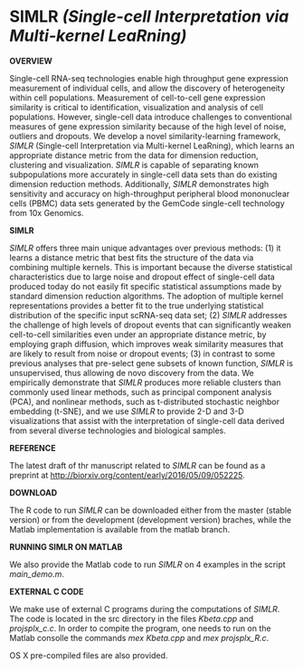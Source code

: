 **SIMLR** *(Single-cell Interpretation via Multi-kernel LeaRning)*
===============================


**OVERVIEW**

Single-cell RNA-seq technologies enable high throughput gene expression measurement of individual cells, and allow the discovery of heterogeneity within cell populations.  Measurement of cell-to-cell gene expression similarity is critical to identification, visualization and analysis of cell populations. However, single-cell data introduce challenges to conventional measures of gene expression similarity because of the high level of noise, outliers and dropouts. We develop a novel similarity-learning framework, *SIMLR* (Single-cell Interpretation via Multi-kernel LeaRning), which learns an appropriate distance metric from the data for dimension reduction, clustering and visualization. *SIMLR* is capable of separating known subpopulations more accurately in single-cell data sets than do existing dimension reduction methods. Additionally, *SIMLR* demonstrates high sensitivity and accuracy on high-throughput peripheral blood mononuclear cells (PBMC) data sets generated by the GemCode single-cell technology from 10x Genomics. 

**SIMLR**

*SIMLR* offers three main unique advantages over previous methods: (1) it learns a distance metric that best fits the structure of the data via combining multiple kernels. This is important because the diverse statistical characteristics due to large noise and dropout effect of single-cell data produced today do not easily fit specific statistical assumptions made by standard dimension reduction algorithms. The adoption of multiple kernel representations provides a better fit to the true underlying statistical distribution of the specific input scRNA-seq data set; (2) *SIMLR* addresses the challenge of high levels of dropout events that can significantly weaken cell-to-cell similarities even under an appropriate distance metric, by employing graph diffusion, which improves weak similarity measures that are likely to result from noise or dropout events; (3) in contrast to some previous analyses that pre-select gene subsets of known function, *SIMLR* is unsupervised, thus allowing de novo discovery from the data. We empirically demonstrate that *SIMLR* produces more reliable clusters than commonly used linear methods, such as principal component analysis (PCA), and nonlinear methods, such as t-distributed stochastic neighbor embedding (t-SNE), and we use *SIMLR* to provide 2-D and 3-D visualizations that assist with the interpretation of single-cell data derived from several diverse technologies and biological samples. 

**REFERENCE**

The latest draft of thr manuscript related to *SIMLR* can be found as a preprint at http://biorxiv.org/content/early/2016/05/09/052225. 

**DOWNLOAD**

The R code to run *SIMLR* can be downloaded either from the master (stable version) or from the development (development version) braches, while the Matlab implementation is available from the matlab branch.  

**RUNNING SIMLR ON MATLAB**

We also provide the Matlab code to run *SIMLR* on 4 examples in the script *main_demo.m*. 

**EXTERNAL C CODE** 

We make use of external C programs during the computations of *SIMLR*. The code is located in the src directory in the files *Kbeta.cpp* and *projsplx_c.c*. In order to compite the program, one needs to run on the Matlab consolle the commands *mex Kbeta.cpp* and *mex projsplx_R.c*. 

OS X pre-compiled files are also provided. 
